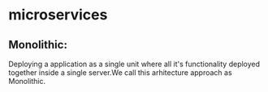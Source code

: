 # microservices
Monolithic:
-----------
Deploying a application as a single unit where all it's functionality deployed together inside a single server.We call this arhitecture approach as Monolithic.
